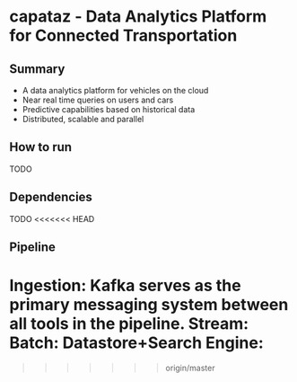 capataz - Data Analytics Platform for Connected Transportation
=======================================
## Summary
* A data analytics platform for vehicles on the cloud
* Near real time queries on users and cars
* Predictive capabilities based on historical data
* Distributed, scalable and parallel

## How to run
TODO

## Dependencies
TODO
<<<<<<< HEAD

## Pipeline
Ingestion: Kafka serves as the primary messaging system between all tools in the pipeline. 
Stream:
Batch:
Datastore+Search Engine: 
=======
>>>>>>> origin/master

